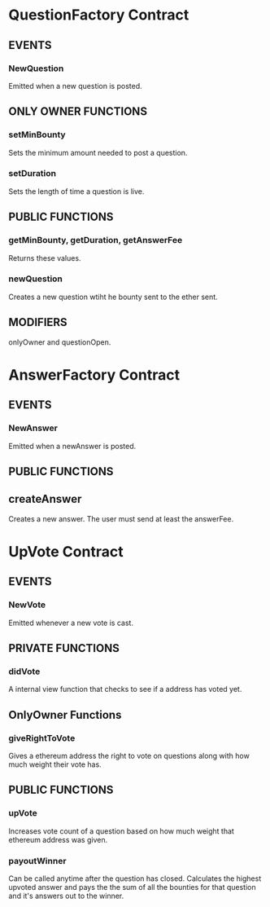 # QuestionFactory Contract

## EVENTS

### NewQuestion

Emitted when a new question is posted.

## ONLY OWNER FUNCTIONS

### setMinBounty

Sets the minimum amount needed to post a question.

### setDuration

Sets the length of time a question is live.

## PUBLIC FUNCTIONS

### getMinBounty, getDuration, getAnswerFee

Returns these values.

### newQuestion

Creates a new question wtiht he bounty sent to the ether sent.

## MODIFIERS

onlyOwner and questionOpen.

# AnswerFactory Contract

## EVENTS

### NewAnswer

Emitted when a newAnswer is posted.

## PUBLIC FUNCTIONS

## createAnswer

Creates a new answer.  The user must send at least the answerFee.

# UpVote Contract

## EVENTS

### NewVote

Emitted whenever a new vote is cast.

## PRIVATE FUNCTIONS

### didVote

A internal view function that checks to see if a address has voted yet.

## OnlyOwner Functions

### giveRightToVote

Gives a ethereum address the right to vote on questions along with how much weight their vote has.

## PUBLIC FUNCTIONS

### upVote

Increases vote count of a question based on how much weight that ethereum address was given.

### payoutWinner

Can be called anytime after the question has closed.  Calculates the highest upvoted answer and pays the the sum of all the bounties for that question and it's answers out to the winner.
